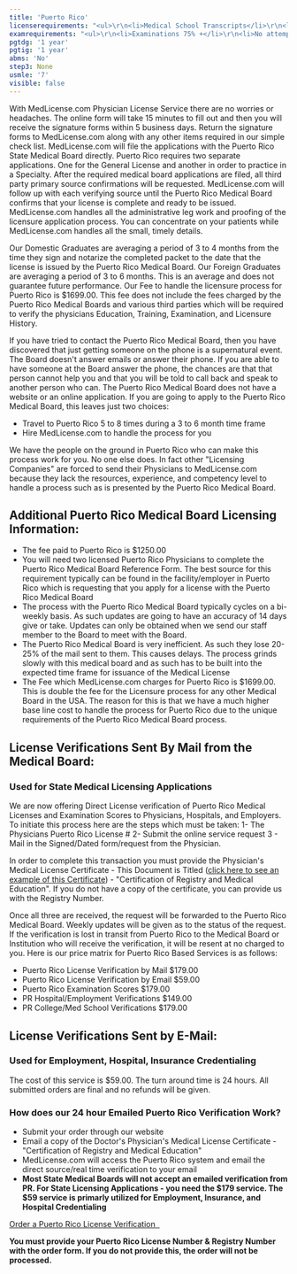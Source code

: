 ```yaml
---
title: 'Puerto Rico'
licenserequirements: "<ul>\r\n<li>Medical School Transcripts</li>\r\n<li>Internship/Residency/Fellowships</li>\r\n<li>All State Medical Licenses (past/present)</li>\r\n<li>Examination Scores</li>\r\n<li>2 Puerto Rico Licensed Physician References</li>\r\n<li>Undergraduate University Transcripts</li>\r\n<li>Medical School Verification Form</li>\r\n<li>Medical School Dean's Letter</li>\r\n<li>Puerto Rico Criminal Clearance Check</li>\r\n<li>Numerous Notarized Attestations</li>\r\n<li>Board Certification</li>\r\n</ul>"
examrequirements: "<ul>\r\n<li>Examinations 75% +</li>\r\n<li>No attempt limit per Step - USMLE</li>\r\n<li>7 year limit-USMLE</li>\r\n<li>1 year PGY for USA Grads</li>\r\n<li>1 year PGY for Non-USA Grads</li>\r\n<li>State Exam Accepted</li>\r\n<li>No 10 year Rule - No SPEX Requirement</li>\r\n<li>No ECFMG Requirement</li>\r\n</ul>"
pgtdg: '1 year'
pgtig: '1 year'
abms: 'No'
step3: None
usmle: '7'
visible: false
---
```


<p>With MedLicense.com Physician License Service there are no worries or headaches. The online form will take 15 minutes to fill out and then you will receive the signature forms within 5 business days. Return the signature forms to MedLicense.com along with any other items required in our simple check list. MedLicense.com will file the applications with the Puerto Rico State Medical Board directly. Puerto Rico requires two separate applications. One for the General License and another in order to practice in a Specialty. After the required medical board applications are filed, all third party primary source confirmations will be requested. MedLicense.com will follow up with each verifying source until the Puerto Rico Medical Board confirms that your license is complete and ready to be issued. MedLicense.com handles all the administrative leg work and proofing of the licensure application process. You can concentrate on your patients while MedLicense.com handles all the small, timely details.</p>
<p>Our Domestic Graduates are averaging a period of 3 to 4 months from the time they sign and notarize the completed packet to the date that the license is issued by the Puerto Rico Medical Board. Our Foreign Graduates are averaging a period of 3 to 6 months. This is an average and does not guarantee future performance. Our Fee to handle the licensure process for Puerto Rico is $1699.00. This fee does not include the fees charged by the Puerto Rico Medical Boards and various third parties which will be required to verify the physicians Education, Training, Examination, and Licensure History.</p>
<p>If you have tried to contact the Puerto Rico Medical Board, then you have discovered that just getting someone on the phone is a supernatural event. The Board doesn't answer emails or answer their phone. If you are able to have someone at the Board answer the phone, the chances are that that person cannot help you and that you will be told to call back and speak to another person who can. The Puerto Rico Medical Board does not have a website or an online application. If you are going to apply to the Puerto Rico Medical Board, this leaves just two choices:</p>
<ul>
<li>Travel to Puerto Rico 5 to 8 times during a 3 to 6 month time frame</li>
<li>Hire MedLicense.com to handle the process for you</li>
</ul>
<p>We have the people on the ground in Puerto Rico who can make this process work for you. No one else does. In fact other "Licensing Companies" are forced to send their Physicians to MedLicense.com because they lack the resources, experience, and competency level to handle a process such as is presented by the Puerto Rico Medical Board.</p>
<h2 id="mcetoc_1ce9v6mf90">Additional Puerto Rico Medical Board Licensing Information:</h2>
<ul>
<li>The fee paid to Puerto Rico is $1250.00</li>
<li>You will need two licensed Puerto Rico Physicians to complete the Puerto Rico Medical Board Reference Form. The best source for this requirement typically can be found in the facility/employer in Puerto Rico which is requesting that you apply for a license with the Puerto Rico Medical Board</li>
<li>The process with the Puerto Rico Medical Board typically cycles on a bi-weekly basis. As such updates are going to have an accuracy of 14 days give or take. Updates can only be obtained when we send our staff member to the Board to meet with the Board.</li>
<li>The Puerto Rico Medical Board is very inefficient. As such they lose 20-25% of the mail sent to them. This causes delays. The process grinds slowly with this medical board and as such has to be built into the expected time frame for issuance of the Medical License</li>
<li>The Fee which MedLicense.com charges for Puerto Rico is $1699.00. This is double the fee for the Licensure process for any other Medical Board in the USA. The reason for this is that we have a much higher base line cost to handle the process for Puerto Rico due to the unique requirements of the Puerto Rico Medical Board process.</li>
</ul>
<h2 id="mcetoc_1ce9v6mf91">License Verifications Sent By Mail from the Medical Board:</h2>
<h3 id="mcetoc_1ce9vgjdl2">Used for State Medical Licensing Applications</h3>
<p>We are now offering Direct License verification of Puerto Rico Medical Licenses and Examination Scores to Physicians, Hospitals, and Employers. To initiate this process here are the steps which must be taken: 1- The Physicians Puerto Rico License # 2- Submit the online service request 3 - Mail in the Signed/Dated form/request from the Physician.</p>
<p>In order to complete this transaction you must provide the Physician's Medical License Certificate - This Document is Titled (<a href="../../../../../licensure-information/state-licensure-requirements/puerto-rico/Sample%20PR%20certification%20of%20registry.pdf" target="_blank" rel="noopener">click here to see an example of this Certificate</a>) - "Certification of Registry and Medical Education". If you do not have a copy of the certificate, you can provide us with the Registry Number.</p>
<p>Once all three are received, the request will be forwarded to the Puerto Rico Medical Board. Weekly updates will be given as to the status of the request. If the verification is lost in transit from Puerto Rico to the Medical Board or Institution who will receive the verification, it will be resent at no charged to you. Here is our price matrix for Puerto Rico Based Services is as follows:</p>
<ul>
<li>Puerto Rico License Verification by Mail $179.00</li>
<li>Puerto Rico License Verification by Email $59.00</li>
<li>Puerto Rico Examination Scores $179.00</li>
<li>PR Hospital/Employment Verifications $149.00</li>
<li>PR College/Med School Verifications $179.00</li>
</ul>
<h2 id="mcetoc_1ce9vgjdl3">License Verifications Sent by E-Mail:</h2>
<h3 id="mcetoc_1ce9vgjdl4">Used for Employment, Hospital, Insurance Credentialing</h3>
<p>The cost of this service is $59.00. The turn around time is 24 hours. All submitted orders are final and no refunds will be given.</p>
<h3 id="mcetoc_1ce9vgjdl5">How does our 24 hour Emailed Puerto Rico Verification Work?</h3>
<ul>
<li>Submit your order through our website</li>
<li>Email a copy of the Doctor's Physician's Medical License Certificate - "Certification of Registry and Medical Education"</li>
<li>MedLicense.com will access the Puerto Rico system and email the direct source/real time verification to your email</li>
<li><strong>Most State Medical Boards will not accept an emailed verification from PR. For State Licensing Applications - you need the $179 service. The $59 service is primarly utilized for Employment, Insurance, and Hospital Credentialing</strong></li>
</ul>
<p><a class="btn btn-secondary" href="https://www.secure-access.net/~medlicense/maaform/ccprlicensecertification.html">Order a Puerto Rico License Verification <em class="fa fa-sm fa-play" aria-hidden="true">&nbsp;</em></a>&nbsp;</p>
<p><strong>You must provide your Puerto Rico License Number &amp; Registry Number with the order form. If you do not provide this, the order will not be processed.</strong></p>